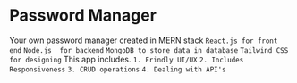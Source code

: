 # Password Manager
Your own password manager created in MERN stack
`React.js for front end`
`Node.js  for backend`
`MongoDB to store data in database`
`Tailwind CSS for designing`
This app includes.
`````1. Frindly UI/UX`````
`````2. Includes Responsiveness`````
`````3. CRUD operations`````
`````4. Dealing with API's`````